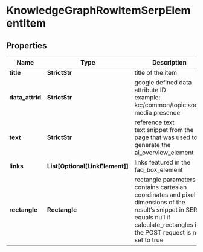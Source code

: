 # KnowledgeGraphRowItemSerpElementItem


## Properties

| Name | Type | Description | Notes |
|------------ | ------------- | ------------- | -------------|
**title** | **StrictStr** | title of the item |[optional]|
**data_attrid** | **StrictStr** | google defined data attribute ID<br>example:<br>kc:/common/topic:social media presence |[optional]|
**text** | **StrictStr** | reference text<br>text snippet from the page that was used to generate the ai_overview_element |[optional]|
**links** | **List[Optional[LinkElement]]** | links featured in the faq_box_element |[optional]|
**rectangle** | **Rectangle** | rectangle parameters<br>contains cartesian coordinates and pixel dimensions of the result’s snippet in SERP<br>equals null if calculate_rectangles in the POST request is not set to true |[optional]|